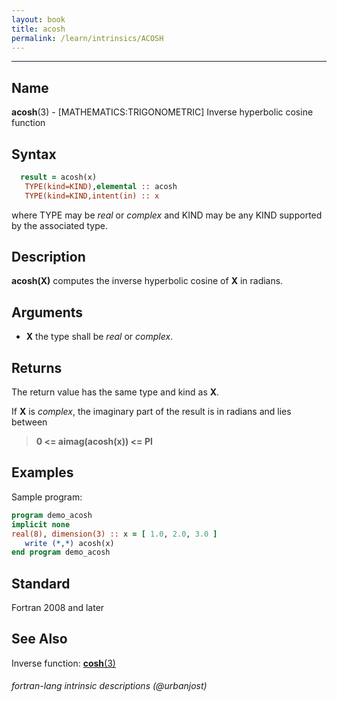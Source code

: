 ```yaml
---
layout: book
title: acosh
permalink: /learn/intrinsics/ACOSH
---
```

-------------------------------------------------------------------------------
## __Name__

__acosh__(3) - \[MATHEMATICS:TRIGONOMETRIC\] Inverse hyperbolic cosine function

## __Syntax__

```fortran
  result = acosh(x)
   TYPE(kind=KIND),elemental :: acosh
   TYPE(kind=KIND,intent(in) :: x
```
where TYPE may be _real_ or _complex_ and KIND may be any KIND supported
by the associated type.

## __Description__

__acosh(X)__ computes the inverse hyperbolic cosine of __X__ in radians.

## __Arguments__

  - __X__
    the type shall be _real_ or _complex_.

## __Returns__

The return value has the same type and kind as __X__.

If __X__ is _complex_, the imaginary part of the result is in radians and
lies between

> __0 \<= aimag(acosh(x)) \<= PI__

## __Examples__

Sample program:

```fortran
program demo_acosh
implicit none
real(8), dimension(3) :: x = [ 1.0, 2.0, 3.0 ]
   write (*,*) acosh(x)
end program demo_acosh
```

## __Standard__

Fortran 2008 and later

## __See Also__

Inverse function: [__cosh__(3)](COSH)

###### fortran-lang intrinsic descriptions (@urbanjost)
